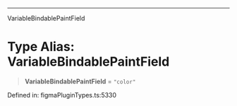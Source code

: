 ---

VariableBindablePaintField

# Type Alias: VariableBindablePaintField

> **VariableBindablePaintField** = `"color"`

Defined in: figmaPluginTypes.ts:5330
